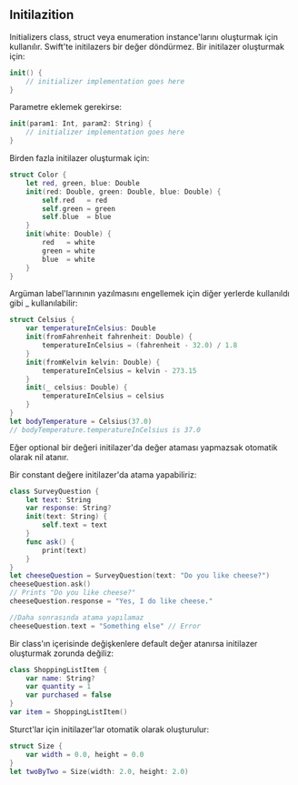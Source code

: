 ## Initilazition

Initializers class, struct veya enumeration instance'larını oluşturmak için kullanılır. Swift'te initilazers bir değer döndürmez. Bir initilazer oluşturmak için:

```swift
init() {
    // initializer implementation goes here
}
```

Parametre eklemek gerekirse:

```swift
init(param1: Int, param2: String) {
    // initializer implementation goes here
}
```

Birden fazla initilazer oluşturmak için:

```swift
struct Color {
    let red, green, blue: Double
    init(red: Double, green: Double, blue: Double) {
        self.red   = red
        self.green = green
        self.blue  = blue
    }
    init(white: Double) {
        red   = white
        green = white
        blue  = white
    }
}
```

Argüman label'larınının yazılmasını engellemek için diğer yerlerde kullanıldı gibi _ kullanılabilir:

```swift
struct Celsius {
    var temperatureInCelsius: Double
    init(fromFahrenheit fahrenheit: Double) {
        temperatureInCelsius = (fahrenheit - 32.0) / 1.8
    }
    init(fromKelvin kelvin: Double) {
        temperatureInCelsius = kelvin - 273.15
    }
    init(_ celsius: Double) {
        temperatureInCelsius = celsius
    }
}
let bodyTemperature = Celsius(37.0)
// bodyTemperature.temperatureInCelsius is 37.0
```

Eğer optional bir değeri initilazer'da değer ataması yapmazsak otomatik olarak nil atanır.

Bir constant değere initilazer'da atama yapabiliriz:

```swift
class SurveyQuestion {
    let text: String
    var response: String?
    init(text: String) {
        self.text = text
    }
    func ask() {
        print(text)
    }
}
let cheeseQuestion = SurveyQuestion(text: "Do you like cheese?")
cheeseQuestion.ask()
// Prints "Do you like cheese?"
cheeseQuestion.response = "Yes, I do like cheese."

//Daha sonrasında atama yapılamaz
cheeseQuestion.text = "Something else" // Error
```

Bir class'ın içerisinde değişkenlere default değer atanırsa initilazer oluşturmak zorunda değiliz:

```swift
class ShoppingListItem {
    var name: String?
    var quantity = 1
    var purchased = false
}
var item = ShoppingListItem()
```

Sturct'lar için initilazer'lar otomatik olarak oluşturulur:
```swift
struct Size {
    var width = 0.0, height = 0.0
}
let twoByTwo = Size(width: 2.0, height: 2.0)
```

